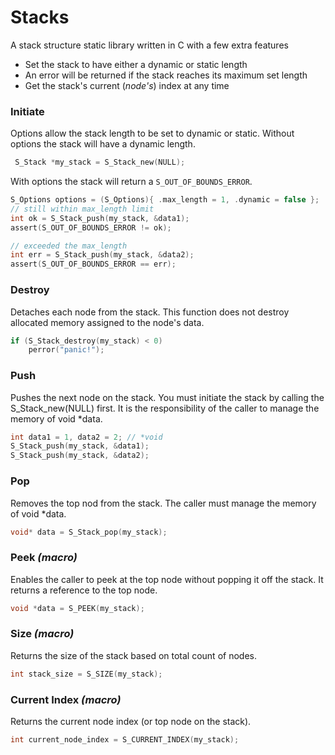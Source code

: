 # Stacks
A stack structure static library written in C with a few extra features
- Set the stack to have either a dynamic or static length
- An error will be returned if the stack reaches its maximum set length
- Get the stack's current (*node's*) index at any time

### Initiate
Options allow the stack length to be set to dynamic or static. 
Without options the stack will have a dynamic length.
```c
 S_Stack *my_stack = S_Stack_new(NULL);
```
With options the stack will return a `S_OUT_OF_BOUNDS_ERROR`.
```c
S_Options options = (S_Options){ .max_length = 1, .dynamic = false };
// still within max_length limit
int ok = S_Stack_push(my_stack, &data1);
assert(S_OUT_OF_BOUNDS_ERROR != ok);

// exceeded the max_length
int err = S_Stack_push(my_stack, &data2);
assert(S_OUT_OF_BOUNDS_ERROR == err);

```
### Destroy
Detaches each node from the stack.
This function does not destroy allocated memory assigned to the node's data.
```c
if (S_Stack_destroy(my_stack) < 0)
    perror("panic!");
```

### Push
Pushes the next node on the stack.
You must initiate the stack by calling the S_Stack_new(NULL) first.
It is the responsibility of the caller to manage the memory of void *data.
```c
int data1 = 1, data2 = 2; // *void
S_Stack_push(my_stack, &data1);
S_Stack_push(my_stack, &data2);
```

### Pop
Removes the top nod from the stack. 
The caller must manage the memory of void *data.
```c
void* data = S_Stack_pop(my_stack);
```

### Peek *(macro)*
Enables the caller to peek at the top node without popping it off the stack.
It returns a reference to the top node.
```c
void *data = S_PEEK(my_stack);
```

### Size *(macro)*
Returns the size of the stack based on total count of nodes.
```c
int stack_size = S_SIZE(my_stack);
```

### Current Index *(macro)*
Returns the current node index (or top node on the stack).
```c
int current_node_index = S_CURRENT_INDEX(my_stack);
```
